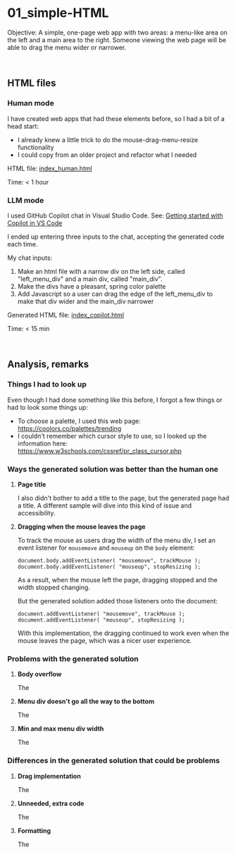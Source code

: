 # 01_simple-HTML

Objective: A simple, one-page web app with two areas: a menu-like area on the left and a main area to the right. Someone viewing the web page will be able to drag the menu wider or narrower.

<p>&nbsp;</p>


## HTML files

### Human mode
I have created web apps that had these elements before, so I had a bit of a head start:
- I already knew a little trick to do the mouse-drag-menu-resize functionality
- I could copy from an older project and refactor what I needed

HTML file: [index_human.html](index_human.html)

Time: < 1 hour

### LLM mode
I used GitHub Copilot chat in Visual Studio Code.  See: [Getting started with Copilot in VS Code](https://code.visualstudio.com/docs/copilot/getting-started)

I ended up entering three inputs to the chat, accepting the generated code each time.

My chat inputs:
1. Make an html file with a narrow div on the left side, called "left_menu_div" and a main div, called "main_div".
2. Make the divs have a pleasant, spring color palette
3. Add Javascript so a user can drag the edge of the left_menu_div to make that div wider and the main_div narrower

Generated HTML file: [index_copilot.html](index_copilot.html)

Time: < 15 min

<p>&nbsp;</p>


## Analysis, remarks

### Things I had to look up
Even though I had done something like this before, I forgot a few things or had to look some things up:
- To choose a palette, I used this web page: https://coolors.co/palettes/trending
- I couldn't remember which cursor style to use, so I looked up the information here: https://www.w3schools.com/cssref/pr_class_cursor.php

### Ways the generated solution was better than the human one

1. **Page title**

   I also didn't bother to add a title to the page, but the generated page had a title.  A different sample will dive into this kind of issue and accessibility.

2. **Dragging when the mouse leaves the page**

   To track the mouse as users drag the width of the menu div, I set an event listener for `mousemove` and `mouseup` on the `body` element:
   ```
   document.body.addEventListener( "mousemove", trackMouse );
   document.body.addEventListener( "mouseup", stopResizing );
   ```
   As a result, when the mouse left the page, dragging stopped and the width stopped changing.
  
   But the generated solution added those listeners onto the document:
   ```
   document.addEventListener( "mousemove", trackMouse );
   document.addEventListener( "mouseup", stopResizing );
   ```
   With this implementation, the dragging continued to work even when the mouse leaves the page, which was a nicer user experience.

### Problems with the generated solution

1. **Body overflow**

   The

2. **Menu div doesn't go all the way to the bottom**

   The 

3. **Min and max menu div width**
   
   The 

### Differences in the generated solution that could be problems

1. **Drag implementation**

   The

2. **Unneeded, extra code**
   
   The

3. **Formatting**

   The



